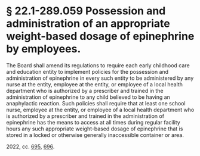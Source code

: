 # § 22.1-289.059 Possession and administration of an appropriate weight-based dosage of epinephrine by employees.

<p>The Board shall amend its regulations to require each early childhood care and education entity to implement policies for the possession and administration of epinephrine in every such entity to be administered by any nurse at the entity, employee at the entity, or employee of a local health department who is authorized by a prescriber and trained in the administration of epinephrine to any child believed to be having an anaphylactic reaction. Such policies shall require that at least one school nurse, employee at the entity, or employee of a local health department who is authorized by a prescriber and trained in the administration of epinephrine has the means to access at all times during regular facility hours any such appropriate weight-based dosage of epinephrine that is stored in a locked or otherwise generally inaccessible container or area.</p><p>2022, cc. <a href='http://lis.virginia.gov/cgi-bin/legp604.exe?221+ful+CHAP0695'>695</a>, <a href='http://lis.virginia.gov/cgi-bin/legp604.exe?221+ful+CHAP0696'>696</a>.</p>